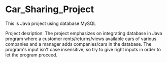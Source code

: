 # Car_Sharing_Project
This is Java project using database MySQL

Project desription:
The project emphasizes on integrating database in Java program where a customer rents/returns/views available cars of various companies and a manager adds companies/cars in the database. The program's input isn't case insensitive, so try to give right inputs in order to let the program proceed. 
